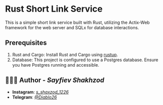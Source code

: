 # Rust Short Link Service

This is a simple short link service built with Rust, utilizing the Actix-Web framework for the web server and SQLx for database interactions.

## Prerequisites

1. Rust and Cargo: Install Rust and Cargo using [rustup](https://rustup.rs/).
2. Database: This project is configured to use a Postgres database. Ensure you have Postgres running and accessible.

## 🙆🏻‍♂️ Author - _Sayfiev Shakhzod_

- __Instagram__:  _[s_shaxzod_1226](https://www.instagram.com/s_shaxzod_1226/)_
- __Telegram__: _[@Diablo26](https://t.me/eldiablo26)_

